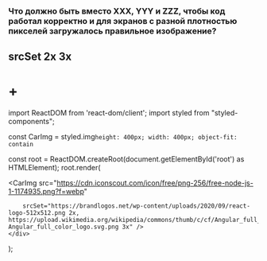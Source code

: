 ### Что должно быть вместо XXX, YYY и ZZZ, чтобы код работал корректно и для экранов с разной плотностью пикселей загружалось правильное изображение?
## srcSet 2x 3x
# +

import ReactDOM from 'react-dom/client';
import styled from "styled-components";


const CarImg = styled.img`
  height: 400px;
  width: 400px;
  object-fit: contain
`


const root = ReactDOM.createRoot(document.getElementById('root') as HTMLElement);
root.render(
    <div className="App">
        <CarImg
        src="https://cdn.iconscout.com/icon/free/png-256/free-node-js-1-1174935.png?f=webp"

<!-- 
        XXX="https://brandlogos.net/wp-content/uploads/2020/09/react-logo-512x512.png YYY, https://upload.wikimedia.org/wikipedia/commons/thumb/c/cf/Angular_full_color_logo.svg/2048px-Angular_full_color_logo.svg.png ZZZ" />
-->
        srcSet="https://brandlogos.net/wp-content/uploads/2020/09/react-logo-512x512.png 2x, https://upload.wikimedia.org/wikipedia/commons/thumb/c/cf/Angular_full_color_logo.svg/2048px-Angular_full_color_logo.svg.png 3x" />
    </div>
);